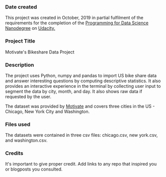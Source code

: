 ### Date created
This project was created in October, 2019 in partial fulfilment of the requirements for the completion of the [Programming for Data Science Nanodegree](https://www.udacity.com/course/programming-for-data-science-nanodegree--nd104) on [Udacity.](https://www.udacity.com/) 

### Project Title
Motivate's Bikeshare Data Project

### Description
The project uses Python, numpy and pandas to import US bike share data and answer interesting questions by computing descriptive statistics. It also provides an interactive experience in the terminal by collecting user input to segment the data by city, month, and day. It also shows raw data if requested by the user.

The dataset was provided by [Motivate](https://www.motivateco.com/) and covers three cities in the US - Chicago, New York City and Washington. 

### Files used
The datasets were contained in three csv files: chicago.csv, new york.csv, and washington.csv. 

### Credits
It's important to give proper credit. Add links to any repo that inspired you or blogposts you consulted.


